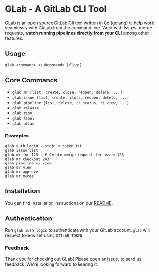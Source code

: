 # GLab - A GitLab CLI Tool

GLab is an open source GitLab Cli tool written in Go (golang) to help
work seamlessly with GitLab from the command line. Work with issues,
merge requests, **watch running pipelines directly from your CLI** among
other features.

## Usage

```plaintext
glab <command> <subcommand> [flags]
```

## Core Commands

- `glab mr [list, create, close, reopen, delete, ...]`
- `glab issue [list, create, close, reopen, delete, ...]`
- `glab pipeline [list, delete, ci status, ci view, ...]`
- `glab release`
- `glab repo`
- `glab label`
- `glab alias`

### Examples

```plaintext
glab auth login --stdin < token.txt
glab issue list
glab mr for 123   # Create merge request for issue 123
glab mr checkout 243
glab pipeline ci view
glab mr view
glab mr approve
glab mr merge
```

## Installation

You can find installation instructions on our [README](https://gitlab.com/gitlab-org/cli/#installation).

## Authentication

Run `glab auth login` to authenticate with your GitLab account. `glab` will respect tokens set using `GITLAB_TOKEN`.

### Feedback

Thank you for checking out GLab! Please open an [issue](https://gitlab.com/gitlab-org/cli/issues/new). to send us feedback. We're looking forward to hearing it.

